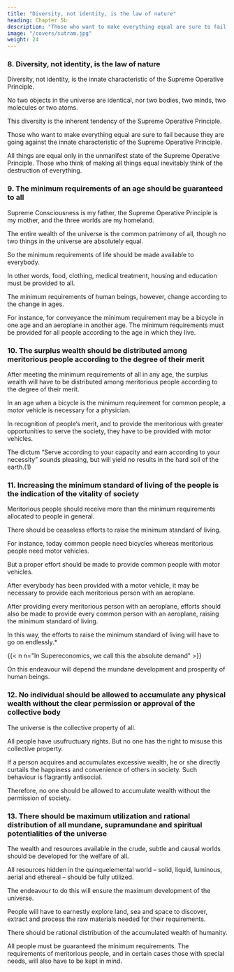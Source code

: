 ```yaml
---
title: "Diversity, not identity, is the law of nature"
heading: Chapter 5b
description: "Those who want to make everything equal are sure to fail because they are going against Nature"
image: "/covers/sutram.jpg"
weight: 24
---
```



### 8. Diversity, not identity, is the law of nature

<!-- Vaecitryaḿ prákrtadharmah samánaḿ na bhaviśyati. -->

Diversity, not identity, is the innate characteristic of the Supreme Operative Principle. 

No two objects in the universe are identical, nor two bodies, two minds, two molecules or two atoms.

This diversity is the inherent tendency of the Supreme Operative Principle.

Those who want to make everything equal are sure to fail because they are going against the innate characteristic of the Supreme Operative Principle. 

All things are equal only in the unmanifest state of the Supreme Operative Principle. Those who think of making all things equal inevitably think of the destruction of everything.


### 9. The minimum requirements of an age should be guaranteed to all

<!-- Yugasya sarvanimnaprayojanaḿ sarveśáḿ vidheyam. -->

<!-- Hararme pitá Gaorii mátá svadeshah bhuvanatrayam. That is,  -->

Supreme Consciousness is my father, the Supreme Operative Principle is my mother, and the three worlds are my homeland.

The entire wealth of the universe is the common patrimony of all, though no two things in the universe are absolutely equal. 

So the minimum requirements of life should be made available to everybody.

In other words, food, clothing, medical treatment, housing and education must be provided to all. 

The minimum requirements of human beings, however, change according to the change in ages. 

For instance, for conveyance the minimum requirement may be a bicycle in one age and an aeroplane in another age. The minimum requirements must be provided for all people according to the age in which they live.



### 10. The surplus wealth should be distributed among meritorious people according to the degree of their merit

<!-- Atiriktaḿ pradátavyaḿ guńánupátena. -->

After meeting the minimum requirements of all in any age, the surplus wealth will have to be distributed among meritorious people according to the degree of their merit. 

In an age when a bicycle is the minimum requirement for common people, a motor vehicle is necessary for a physician. 

In recognition of people’s merit, and to provide the meritorious with greater opportunities to serve the society, they have to be provided with motor vehicles. 

The dictum “Serve according to your capacity and earn according to your necessity” sounds pleasing, but will yield no results in the hard soil of the earth.(1)


### 11. Increasing the minimum standard of living of the people is the indication of the vitality of society

<!-- Sarvanimnamánavardhanaḿ samájajiivalakśańam. -->

Meritorious people should receive more than the minimum requirements allocated to people in general.

There should be ceaseless efforts to raise the minimum standard of living.

For instance, today common people need bicycles whereas meritorious people need motor vehicles.

But a proper effort should be made to provide common people with motor vehicles.

After everybody has been provided with a motor vehicle, it may be necessary to provide each meritorious person with an aeroplane.

After providing every meritorious person with an aeroplane, efforts should also be made to provide every common person with an aeroplane, raising the minimum standard of living.

In this way, the efforts to raise the minimum standard of living will have to go on endlessly.*

{{< n n="In Supereconomics, we call this the absolute demand" >}}

On this endeavour will depend the mundane development and prosperity of human beings.


### 12. No individual should be allowed to accumulate any physical wealth without the clear permission or approval of the collective body

<!-- Samájádeshena viná dhanasaiṋcayah akartavyah.(2) -->

The universe is the collective property of all. 

All people have usufructuary rights. But no one has the right to misuse this collective property.

If a person acquires and accumulates excessive wealth, he or she directly curtails the happiness and convenience of others in society. Such behaviour is flagrantly antisocial. 

Therefore, no one should be allowed to accumulate wealth without the permission of society.


### 13. There should be maximum utilization and rational distribution of all mundane, supramundane and spiritual potentialities of the universe

<!-- Sthúlasúkśmakárańeśu caramopayogah prakartavyah vicárasamarthitaḿ vańt́anaiṋca. -->

The wealth and resources available in the crude, subtle and causal worlds should be developed for the welfare of all. 

All resources hidden in the quinquelemental world – solid, liquid, luminous, aerial and ethereal – should be fully utilized.

The endeavour to do this will ensure the maximum development of the universe. 

People will have to earnestly explore land, sea and space to discover, extract and process the raw materials needed for their requirements.

There should be rational distribution of the accumulated wealth of humanity.

All people must be guaranteed the minimum requirements. The requirements of meritorious people, and in certain cases those with special needs, will also have to be kept in mind.


